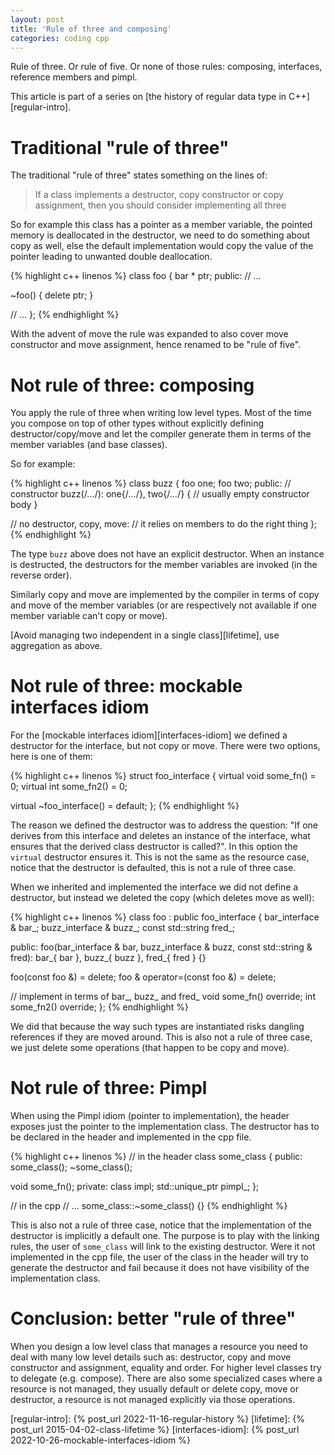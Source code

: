 ```yaml
---
layout: post
title: 'Rule of three and composing'
categories: coding cpp
---
```


Rule of three. Or rule of five. Or none of those rules: composing, interfaces,
reference members and pimpl.

This article is part of a series on [the history of regular data type in
C++][regular-intro].


# Traditional "rule of three"

The traditional "rule of three" states something on the lines of:

> If a class implements a destructor, copy constructor or copy assignment, then
> you should consider implementing all three

So for example this class has a pointer as a member variable, the pointed
memory is deallocated in the destructor, we need to do something about copy as
well, else the default implementation would copy the value of the pointer
leading to unwanted double deallocation.

{% highlight c++ linenos %}
class foo {
  bar * ptr;
public:
  // ...

  ~foo() {
    delete ptr;
  }

  // ...
};
{% endhighlight %}

With the advent of move the rule was expanded to also cover move constructor
and move assignment, hence renamed to be "rule of five".


# Not rule of three: composing

You apply the rule of three when writing low level types. Most of the time you
compose on top of other types without explicitly defining destructor/copy/move
and let the compiler generate them in terms of the member variables (and base
classes).

So for example:

{% highlight c++ linenos %}
class buzz {
  foo one;
  foo two;
public:
  // constructor
  buzz(/*...*/): one{/*...*/}, two{/*...*/} {
    // usually empty constructor body
  }

  // no destructor, copy, move:
  // it relies on members to do the right thing
};
{% endhighlight %}

The type `buzz` above does not have an explicit destructor. When an instance is
destructed, the destructors for the member variables are invoked (in the
reverse order).

Similarly copy and move are implemented by the compiler in terms of copy and
move of the member variables (or are respectively not available if one member
variable can't copy or move).

[Avoid managing two independent in a single class][lifetime], use aggregation
as above.


# Not rule of three: mockable interfaces idiom

For the [mockable interfaces idiom][interfaces-idiom] we defined a destructor
for the interface, but not copy or move. There were two options, here is one of
them:

{% highlight c++ linenos %}
struct foo_interface {
  virtual void some_fn() = 0;
  virtual int some_fn2() = 0;

  virtual ~foo_interface() = default;
};
{% endhighlight %}

The reason we defined the destructor was to address the question: "If one
derives from this interface and deletes an instance of the interface, what
ensures that the derived class destructor is called?". In this option the
`virtual` destructor ensures it. This is not the same as the resource case,
notice that the destructor is defaulted, this is not a rule of three case.

When we inherited and implemented the interface we did not define a destructor,
but instead we deleted the copy (which deletes move as well):

{% highlight c++ linenos %}
class foo : public foo_interface {
  bar_interface & bar_;
  buzz_interface & buzz_;
  const std::string fred_;

public:
  foo(bar_interface & bar,
      buzz_interface & buzz,
      const std::string & fred):
    bar_{ bar }, buzz_{ buzz }, fred_{ fred }
  {}

  foo(const foo &) = delete;
  foo & operator=(const foo &) = delete;

  // implement in terms of bar_, buzz_ and fred_
  void some_fn() override;
  int some_fn2() override;
};
{% endhighlight %}

We did that because the way such types are instantiated risks dangling
references if they are moved around. This is also not a rule of three case, we
just delete some operations (that happen to be copy and move).


# Not rule of three: Pimpl

When using the Pimpl idiom (pointer to implementation), the header exposes just
the pointer to the implementation class. The destructor has to be declared in
the header and implemented in the cpp file.

{% highlight c++ linenos %}
// in the header
class some_class
{
public:
  some_class();
  ~some_class();

  void some_fn();
private:
  class impl;
  std::unique_ptr<impl> pimpl_;
};

// in the cpp
// ...
some_class::~some_class()
{}
{% endhighlight %}

This is also not a rule of three case, notice that the implementation of the
destructor is implicitly a default one.  The purpose is to play with the
linking rules, the user of `some_class` will link to the existing destructor.
Were it not implemented in the cpp file, the user of the class in the header
will try to generate the destructor and fail because it does not have
visibility of the implementation class.


# Conclusion: better "rule of three"

When you design a low level class that manages a resource you need to deal with
many low level details such as: destructor, copy and move constructor and
assignment, equality and order. For higher level classes try to delegate (e.g.
compose). There are also some specialized cases where a resource is not
managed, they usually default or delete copy, move or destructor, a resource is
not managed explicitly via those operations.


[regular-intro]:    {% post_url 2022-11-16-regular-history %}
[lifetime]:         {% post_url 2015-04-02-class-lifetime %}
[interfaces-idiom]: {% post_url 2022-10-26-mockable-interfaces-idiom %}

